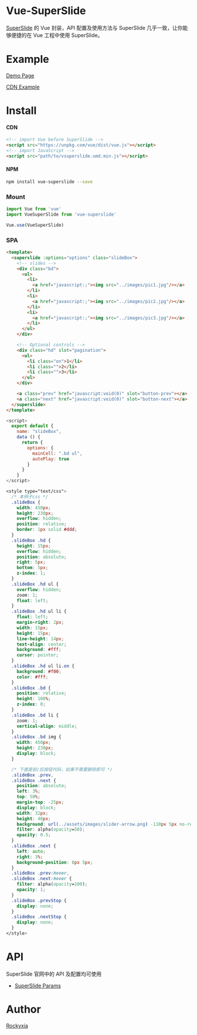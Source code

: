 # Vue-SuperSlide

[SuperSlide](http://www.superslide2.com/) 的 Vue 封装，API 配置及使用方法与 SuperSlide 几乎一致，让你能够便捷的在 Vue 工程中使用 SuperSlide。

# Example

[Demo Page](http://rockyxia.github.io/vue-superslide)

[CDN Example](https://codepen.io/pen/qgzqme)

# Install

#### CDN

```html
<!-- import Vue before SuperSlide -->
<script src="https://unpkg.com/vue/dist/vue.js"></script>
<!-- import JavaScript -->
<script src="path/to/vsuperslide.umd.min.js"></script>
```

#### NPM

```bash
npm install vue-superslide --save
```

### Mount

```javascript
import Vue from 'vue'
import VueSuperSlide from 'vue-superslide'

Vue.use(VueSuperSlide)
```

### SPA

```html
<template>
  <superslide :options="options" class="slideBox">
    <!-- slides -->
    <div class="bd">
      <ul>
        <li>
          <a href="javascript:;"><img src="../images/pic1.jpg"/></a>
        </li>
        <li>
          <a href="javascript:;"><img src="../images/pic2.jpg"/></a>
        </li>
        <li>
          <a href="javascript:;"><img src="../images/pic3.jpg"/></a>
        </li>
      </ul>
    </div>

    <!-- Optional controls -->
    <div class="hd" slot="pagination">
      <ul>
        <li class="on">1</li>
        <li class="">2</li>
        <li class="">3</li>
      </ul>
    </div>

    <a class="prev" href="javascript:void(0)" slot="button-prev"></a>
    <a class="next" href="javascript:void(0)" slot="button-next"></a>
  </superslide>
</template>
```

```javascript
<script>
  export default {
    name: "slideBox",
    data () {
      return {
        options: {
          mainCell: ".bd ul",
          autoPlay: true
        }
      }
    }
</script>
```

```css
<style type="text/css">
  /* 本例子css */
  .slideBox {
    width: 450px;
    height: 230px;
    overflow: hidden;
    position: relative;
    border: 1px solid #ddd;
  }
  .slideBox .hd {
    height: 15px;
    overflow: hidden;
    position: absolute;
    right: 5px;
    bottom: 5px;
    z-index: 1;
  }
  .slideBox .hd ul {
    overflow: hidden;
    zoom: 1;
    float: left;
  }
  .slideBox .hd ul li {
    float: left;
    margin-right: 2px;
    width: 15px;
    height: 15px;
    line-height: 14px;
    text-align: center;
    background: #fff;
    cursor: pointer;
  }
  .slideBox .hd ul li.on {
    background: #f00;
    color: #fff;
  }
  .slideBox .bd {
    position: relative;
    height: 100%;
    z-index: 0;
  }
  .slideBox .bd li {
    zoom: 1;
    vertical-align: middle;
  }
  .slideBox .bd img {
    width: 450px;
    height: 230px;
    display: block;
  }

  /* 下面是前/后按钮代码，如果不需要删除即可 */
  .slideBox .prev,
  .slideBox .next {
    position: absolute;
    left: 3%;
    top: 50%;
    margin-top: -25px;
    display: block;
    width: 32px;
    height: 40px;
    background: url(../assets/images/slider-arrow.png) -110px 5px no-repeat;
    filter: alpha(opacity=50);
    opacity: 0.5;
  }
  .slideBox .next {
    left: auto;
    right: 3%;
    background-position: 8px 5px;
  }
  .slideBox .prev:hover,
  .slideBox .next:hover {
    filter: alpha(opacity=100);
    opacity: 1;
  }
  .slideBox .prevStop {
    display: none;
  }
  .slideBox .nextStop {
    display: none;
  }
</style>
```

# API

SuperSlide 官网中的 API 及配置均可使用

- [SuperSlide Params](http://www.superslide2.com/param.html)

# Author

[Rockyxia](https://github.com/rockyxia)
